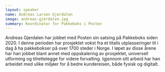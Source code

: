 ```yaml
---
layout: speaker
name: Andreas Larsen Gjerdalen
image: andreas-gjerdalen.jpg
summary: Koordinator for Pakkeboks i Posten
---
```

Andreas Gjerdalen har jobbet med Posten sin satsing på Pakkeboks siden 2020. I denne perioden har prosjektet vokst fra et titalls utplasseringer til i dag å ha pakkebokser på over 1700 steder i Norge. I løpet av disse årene har han jobbet blant annet med oppskalering av prosjektet, universell utforming og tilrettelegge for videre forvalting. Igjennom sitt arbeid har han arbeidet med ulike miljøer for å bedre kundereisen, både fysisk og digitalt.
